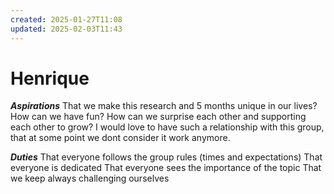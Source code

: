 ```yaml
---
created: 2025-01-27T11:08
updated: 2025-02-03T11:43
---
```



# Henrique

***Aspirations***
That we make this research and 5 months unique in our lives? 
How can we have fun?
How can we surprise each other and supporting each other to grow?
I would love to have such a relationship with this group, that at some point we dont consider it work anymore.


***Duties***
That everyone follows the group rules (times and expectations)
That everyone is dedicated
That everyone sees the importance of the topic
That we keep always challenging ourselves








